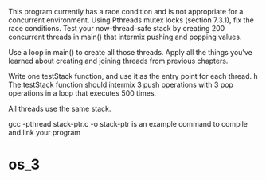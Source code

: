 This program currently has a race condition and is not appropriate for a concurrent environment. Using 
Pthreads mutex locks (section 7.3.1), fix the race conditions. Test your now-thread-safe 
stack by creating 200 concurrent threads in main() that intermix pushing and popping values. 

Use a loop in main() to create all those threads. Apply all the things you've learned about creating 
and joining threads from previous chapters. 

Write one testStack function, and use it as the entry point for each thread. 
h
The testStack function should intermix 3 push operations with 3 pop operations in a loop that 
executes 500 times. 

All threads use the same stack. 

gcc -pthread stack-ptr.c -o stack-ptr is an example command to compile and link 
your program 

# os_3

